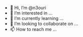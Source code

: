 - 👋 Hi, I’m @n3ouri
- 👀 I’m interested in ...
- 🌱 I’m currently learning ...
- 💞️ I’m looking to collaborate on ...
- 📫 How to reach me ...

<!---
n3ouri/n3ouri is a ✨ special ✨ repository because its `README.md` (this file) appears on your GitHub profile.
You can click the Preview link to take a look at your changes.
--->
